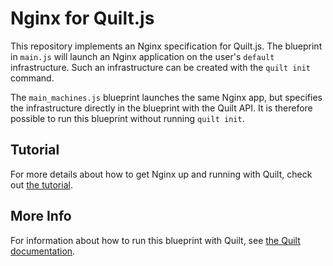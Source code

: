 # Nginx for Quilt.js

This repository implements an Nginx specification for Quilt.js.
The blueprint in `main.js` will launch an Nginx application on the user's
`default` infrastructure. Such an infrastructure can be created with the
`quilt init` command.

The `main_machines.js` blueprint launches the same Nginx app, but specifies
the infrastructure directly in the blueprint with the Quilt API.
It is therefore possible to run this blueprint without running `quilt init`.

## Tutorial
For more details about how to get Nginx up and running with Quilt, check
out [the tutorial](http://docs.quilt.io/#getting-started).

## More Info
For information about how to run this blueprint with Quilt, see
[the Quilt documentation](http://docs.quilt.io).
